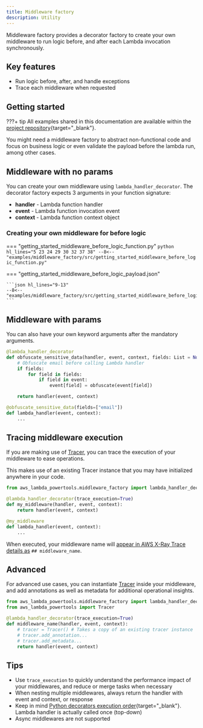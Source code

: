 ```yaml
---
title: Middleware factory
description: Utility
---
```


<!-- markdownlint-disable MD043 -->

Middleware factory provides a decorator factory to create your own middleware to run logic before, and after each Lambda invocation synchronously.

## Key features

* Run logic before, after, and handle exceptions
* Trace each middleware when requested

## Getting started

???+ tip
    All examples shared in this documentation are available within the [project repository](https://github.com/awslabs/aws-lambda-powertools-python/tree/develop/examples){target="_blank"}.

You might need a middleware factory to abstract non-functional code and focus on business logic or even validate the payload before the lambda run, among other cases.

## Middleware with no params

You can create your own middleware using `lambda_handler_decorator`. The decorator factory expects 3 arguments in your function signature:

* **handler** - Lambda function handler
* **event** - Lambda function invocation event
* **context** - Lambda function context object

### Creating your own middleware for before logic

=== "getting_started_middleware_before_logic_function.py"
    ```python hl_lines="5 23 24 29 30 32 37 38"
    --8<-- "examples/middleware_factory/src/getting_started_middleware_before_logic_function.py"
    ```

=== "getting_started_middleware_before_logic_payload.json"

    ```json hl_lines="9-13"
    --8<-- "examples/middleware_factory/src/getting_started_middleware_before_logic_payload.json"
    ```

## Middleware with params

You can also have your own keyword arguments after the mandatory arguments.

```python hl_lines="2 12" title="Accepting arbitrary keyword arguments"
@lambda_handler_decorator
def obfuscate_sensitive_data(handler, event, context, fields: List = None):
	# Obfuscate email before calling Lambda handler
	if fields:
		for field in fields:
			if field in event:
				event[field] = obfuscate(event[field])

	return handler(event, context)

@obfuscate_sensitive_data(fields=["email"])
def lambda_handler(event, context):
	...
```

## Tracing middleware execution

If you are making use of [Tracer](../core/tracer.md), you can trace the execution of your middleware to ease operations.

This makes use of an existing Tracer instance that you may have initialized anywhere in your code.

```python hl_lines="3" title="Tracing custom middlewares with Tracer"
from aws_lambda_powertools.middleware_factory import lambda_handler_decorator

@lambda_handler_decorator(trace_execution=True)
def my_middleware(handler, event, context):
	return handler(event, context)

@my_middleware
def lambda_handler(event, context):
	...
```

When executed, your middleware name will [appear in AWS X-Ray Trace details as](../core/tracer.md) `## middleware_name`.

## Advanced

For advanced use cases, you can instantiate [Tracer](../core/tracer.md) inside your middleware, and add annotations as well as metadata for additional operational insights.

```python hl_lines="6-8" title="Add custom tracing insights before/after in your middlware"
from aws_lambda_powertools.middleware_factory import lambda_handler_decorator
from aws_lambda_powertools import Tracer

@lambda_handler_decorator(trace_execution=True)
def middleware_name(handler, event, context):
	# tracer = Tracer() # Takes a copy of an existing tracer instance
	# tracer.add_annotation...
	# tracer.add_metadata...
	return handler(event, context)
```

## Tips

* Use `trace_execution` to quickly understand the performance impact of your middlewares, and reduce or merge tasks when necessary
* When nesting multiple middlewares, always return the handler with event and context, or response
* Keep in mind [Python decorators execution order](https://realpython.com/primer-on-python-decorators/#nesting-decorators){target="_blank"}. Lambda handler is actually called once (top-down)
* Async middlewares are not supported
